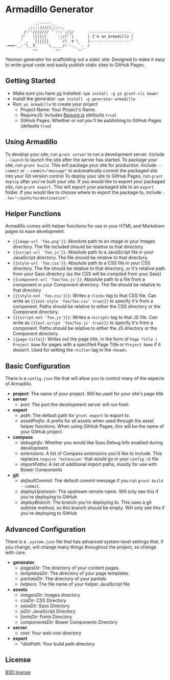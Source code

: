 # Armadillo Generator

```
             ,.-----__
          ,:::://///,:::-.
        /:''/////// ``:::`;/|/      .------------------.
       /'   ||||||     :://'`\      | I'm an Armadillo |
      .' ,   ||||||     `/(  e \    |------------------'
-===~__-'\__X_`````\_____/~`-._ `.  /
            ~~        ~~       `~-'
```

Yeoman generator for scaffolding out a static site. Designed to make it easy to write great code and easily publish static sites to GitHub Pages.


## Getting Started

- Make sure you have [yo](https://github.com/yeoman/yo) installed: `npm install -g yo grunt-cli bower`
- Install the generator: `npm install -g generator-armadillo`
- Run: `yo armadillo` to create your project
	- Project Name: Your Project's Name.
	- RequireJS: Includes [Require.js](http://requirejs.org/) (defaults `true`)
	- GitHub Pages: Whether or not you'll be publishing to GitHub Pages (defaults `true`)

## Using Armadillo

To develop your site, run `grunt server` to run a development server. Include `--launch` to launch the site after the server has started.
To package your site, run `grunt build`. This will package your site for production. Include `--commit` or `--commit="message"` to automatically commit the packaged site into your Git version control
To deploy your site to GitHub Pages, run `grunt deploy` after you've built your site.
If you would like to export your packaged site, run `grunt export`. This will export your packaged site to an `export` folder. If you would like to choose where to export the package to, include `--to="~/path/to/destination"`.

## Helper Functions

Armadillo comes with helper functions for use in your HTML and Markdown pages to ease development.

* `{{image-url 'foo.png'}}`: Absolute path to an image in your Images directory. The file included should be relative to that directory.
* `{{script-url 'foo.js'}}`: Absolute path to a JavaScript file in your JavaScript directory. The file should be relative to that directory.
* `{{style-url 'foo.css'}}`: Absolute path to a CSS file in your CSS directory. The file should be relative to that directory, or it's relative path from your Sass directory (as the CSS will be compiled from your Sass)
* `{{component-url 'foo/foo.js'}}`: Absolute path to a file from a component in your Component directory. The file should be relative to that directory
* `{{{style-ext 'foo.css'}}}`: Writes a `<link>` tag to that CSS file. Can write as `{{{ext-style 'foo/foo.css' true}}}` to specify it's from a component. Paths should be relative to either the CSS directory or the Component directory.
* `{{{script-ext 'foo.js'}}}`: Writes a `<script>` tag to that JS file. Can write as `{{{ext-script 'foo/foo.js' true}}}` to specify it's from a component. Paths should be relative to either the JS directory or the Component directory.
* `{{page-title}}`: Writes out the page title, in the form of `Page Title | Project Name` for pages with a specified Page Title or `Project Name` if it doesn't. Used for setting the `<title>` tag in the `<head>`.

## Basic Configuration

There is a `config.json` file that will allow you to control many of the aspects of Armadillo.

* **project**: The name of your project. Will be used for your site's page title
* **server**
	* *port*: The port the development server will run from
* **export**
	* *path*: The default path for `grunt export` to export to.
	* *assetPrefix*: A prefix for all assets when used through the asset helper functions. When using GitHub Pages, this will be the name of your GitHub project.
* **compass**
	* *debugInfo*: Whether you would like Sass Debug Info enabled during development
	* *extensions*: A list of Compass extensions you'd like to include. This replaces `require "extension"` that would go in your `config.rb` file.
	* *importPaths*: A list of additional import paths, mostly for use with Bower Components
* **git**
	* *defaultCommit*: The default commit message if you run `grunt build --commit`.
	* *deployUpstream*: The upstream remote name. Will only see this if you're deploying to GitHub
	* *deployBranch*: The branch you're deploying to. This uses a git subtree method, so this branch should be empty. Will only see this if you're deploying to GitHub

## Advanced Configuration

There is a `.system.json` file that has advanced system-level settings that, if you change, will change many things throughout the project, so change with care. 

* **generator**
	* *pagesDir*: The directory of your content pages.
	* *templatesDir*: The directory of your page templates.
	* *partialsDir*: The directory of your partials
	* *helpers*: The file name of your helper JavaScript file
* **assets**
	* *imagesDir*: Images directory
	* *cssDir*: CSS Directory
	* *sassDir*: Sass Directory
	* *jsDir*: JavaScript Directory
	* *fontsDir*: Fonts Directory
	* *componentsDir*: Bower Components Directory
* **server**
	* *root*: Your web root directory
* **export**
	* **distPath*: Your build path directory

## License

[BSD license](http://opensource.org/licenses/bsd-license.php)
